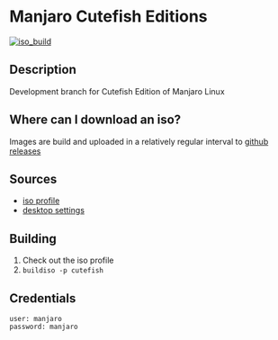 # Manjaro Cutefish Editions
[![iso_build](https://github.com/manjaro-cutefish/download/workflows/iso_build/badge.svg)](https://github.com/manjaro-cutefish/download/actions)

## Description

Development branch for Cutefish Edition of Manjaro Linux

## Where can I download an iso?

Images are build and uploaded in a relatively regular interval to [github releases](https://github.com/manjaro-cutefish/download/releases)

## Sources

- [iso profile](https://gitlab.manjaro.org/profiles-and-settings/iso-profiles/-/tree/master/community/cutefish)
- [desktop settings](https://gitlab.manjaro.org/profiles-and-settings/cutefish-manjaro-settings)

## Building

1. Check out the iso profile
2. `buildiso -p cutefish`

## Credentials

```
user: manjaro
password: manjaro
```

